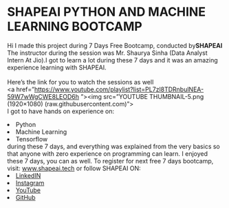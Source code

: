 # SHAPEAI PYTHON AND MACHINE LEARNING BOOTCAMP
Hi I made this project during 7 Days Free Bootcamp, conducted by<b>SHAPEAI
</b>
The instructor during the session was Mr. Shaurya Sinha (Data Analyst Intern At Jio).I got
 to 
learn a lot during these 7 days and it was an amazing experience learning with SHAPEAI.
<br><br>Here’s the link for you to watch the sessions as well<br>
<a href=”https://www.youtube.com/playlist?list=PL7zl8TDRnbulNEA-59W7wWgCWE8LEOD6h
”><img src=”YOUTUBE THUMBNAIL-5.png (1920×1080) (raw.githubusercontent.com)”></a>
<br>I got to have hands on experience on:
<li>Python
<li>Machine Learning
<li>Tensorflow
<br>during these 7 days, and everything was explained from the very basics so that
 anyone with zero experience on programming can learn.
I enjoyed these 7 days, you can as well. To register for next free 7 days bootcamp, visit:
<a href=”https://www.shapeai.tech”> www.shapeai.tech</a>
or follow SHAPEAI ON:
<li><a href=”https://in.linkedin.com/company/shapeai”>LinkedIN</a>
<li><a href=”https://www.instagram.com/shapeai/?hl=en”>Instagram</a>
<li><a href=
”https://www.youtube.com/channel/UCTUvDLTW9meuDXWcbmISPdA”>YouTube</a>
<li><a 
href=
”https://github.com/shapeai”>GitHub</a>
 

 

